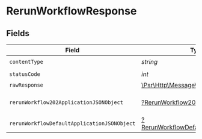 # RerunWorkflowResponse


## Fields

| Field                                                                                                        | Type                                                                                                         | Required                                                                                                     | Description                                                                                                  |
| ------------------------------------------------------------------------------------------------------------ | ------------------------------------------------------------------------------------------------------------ | ------------------------------------------------------------------------------------------------------------ | ------------------------------------------------------------------------------------------------------------ |
| `contentType`                                                                                                | *string*                                                                                                     | :heavy_check_mark:                                                                                           | N/A                                                                                                          |
| `statusCode`                                                                                                 | *int*                                                                                                        | :heavy_check_mark:                                                                                           | N/A                                                                                                          |
| `rawResponse`                                                                                                | [\Psr\Http\Message\ResponseInterface](https://www.php-fig.org/psr/psr-7/#33-psrhttpmessageresponseinterface) | :heavy_minus_sign:                                                                                           | N/A                                                                                                          |
| `rerunWorkflow202ApplicationJSONObject`                                                                      | [?RerunWorkflow202ApplicationJSON](../../models/operations/RerunWorkflow202ApplicationJSON.md)               | :heavy_minus_sign:                                                                                           | A confirmation message.                                                                                      |
| `rerunWorkflowDefaultApplicationJSONObject`                                                                  | [?RerunWorkflowDefaultApplicationJSON](../../models/operations/RerunWorkflowDefaultApplicationJSON.md)       | :heavy_minus_sign:                                                                                           | Error response.                                                                                              |